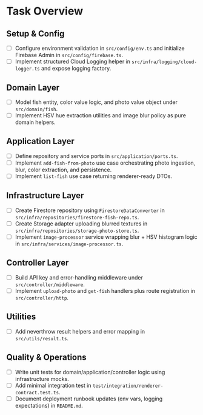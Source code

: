# Task Overview

## Setup & Config
- [ ] Configure environment validation in `src/config/env.ts` and initialize Firebase Admin in `src/config/firebase.ts`.
- [ ] Implement structured Cloud Logging helper in `src/infra/logging/cloud-logger.ts` and expose logging factory.

## Domain Layer
- [ ] Model fish entity, color value logic, and photo value object under `src/domain/fish`.
- [ ] Implement HSV hue extraction utilities and image blur policy as pure domain helpers.

## Application Layer
- [ ] Define repository and service ports in `src/application/ports.ts`.
- [ ] Implement `add-fish-from-photo` use case orchestrating photo ingestion, blur, color extraction, and persistence.
- [ ] Implement `list-fish` use case returning renderer-ready DTOs.

## Infrastructure Layer
- [ ] Create Firestore repository using `FirestoreDataConverter` in `src/infra/repositories/firestore-fish-repo.ts`.
- [ ] Create Storage adapter uploading blurred textures in `src/infra/repositories/storage-photo-store.ts`.
- [ ] Implement `image-processor` service wrapping blur + HSV histogram logic in `src/infra/services/image-processor.ts`.

## Controller Layer
- [ ] Build API key and error-handling middleware under `src/controller/middleware`.
- [ ] Implement `upload-photo` and `get-fish` handlers plus route registration in `src/controller/http`.

## Utilities
- [ ] Add neverthrow result helpers and error mapping in `src/utils/result.ts`.

## Quality & Operations
- [ ] Write unit tests for domain/application/controller logic using infrastructure mocks.
- [ ] Add minimal integration test in `test/integration/renderer-contract.test.ts`.
- [ ] Document deployment runbook updates (env vars, logging expectations) in `README.md`.
